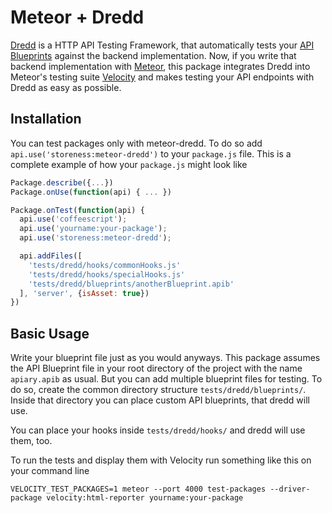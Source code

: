 # Meteor + Dredd

[Dredd](https://github.com/apiaryio/dredd) is a HTTP API Testing Framework, that
automatically tests your [API Blueprints](https://github.com/apiaryio/api-blueprint) against the backend implementation.
Now, if you write that backend implementation with [Meteor](https://meteor.com),
this package integrates Dredd into Meteor's testing suite
[Velocity](http://velocity.meteor.com) and makes testing your API endpoints with
Dredd as easy as possible.

## Installation

You can test packages only with meteor-dredd. To do so add
`api.use('storeness:meteor-dredd')` to your `package.js` file. This is a
complete example of how your `package.js` might look like


``` javascript
Package.describe({...})
Package.onUse(function(api) { ... })

Package.onTest(function(api) {
  api.use('coffeescript');
  api.use('yourname:your-package');
  api.use('storeness:meteor-dredd');

  api.addFiles([
    'tests/dredd/hooks/commonHooks.js'
    'tests/dredd/hooks/specialHooks.js'
    'tests/dredd/blueprints/anotherBlueprint.apib'
  ], 'server', {isAsset: true})
})
```

## Basic Usage

Write your blueprint file just as you would anyways. This package assumes the
API Blueprint file in your root directory of the project with the name
`apiary.apib` as usual. But you can add multiple blueprint files for testing. To
do so, create the common directory structure `tests/dredd/blueprints/`. Inside
that directory  you can place custom API blueprints, that dredd will use.

You can place your hooks inside `tests/dredd/hooks/` and dredd will use them,
too.

To run the tests and display them with Velocity run something like this on your
command line

```
VELOCITY_TEST_PACKAGES=1 meteor --port 4000 test-packages --driver-package velocity:html-reporter yourname:your-package
```

